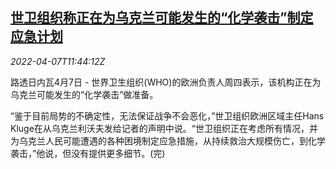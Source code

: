 <!--1649332862000-->
[世卫组织称正在为乌克兰可能发生的“化学袭击”制定应急计划](https://cn.reuters.com/article/who-ukraine-chemical-weapon-plan-0407-idCNKCS2LZ186)
------

<div><i>2022-04-07T11:44:12Z</i></div><p>路透日内瓦4月7日 - 世界卫生组织(WHO)的欧洲负责人周四表示，该机构正在为乌克兰可能发生的“化学袭击”做准备。</p><p>“鉴于目前局势的不确定性，无法保证战争不会恶化，”世卫组织欧洲区域主任Hans Kluge在从乌克兰利沃夫发给记者的声明中说。“世卫组织正在考虑所有情况，并为乌克兰人民可能遭遇的各种困境制定应急措施，从持续救治大规模伤亡，到化学袭击，”他说，但没有提供更多细节。(完)</p>
